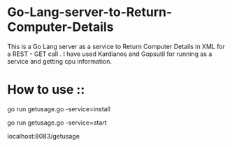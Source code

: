 # Go-Lang-server-to-Return-Computer-Details
This is a Go Lang server as a service to Return Computer Details in XML for a REST - GET call .  I have used Kardianos and Gopsutil for running as a service and getting cpu information.

# How to use :: 

go run getusage.go -service=install

go run getusage.go -service=start

localhost:8083/getusage
